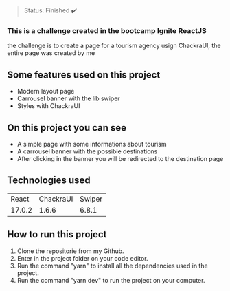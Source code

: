 

> Status: Finished ✔️

### This is a challenge created in the bootcamp Ignite ReactJS
the challenge is to create a page for a tourism agency usign ChackraUI, the entire page was created by me

## Some features used on this project

* Modern layout page
* Carrousel banner with the lib swiper
* Styles with ChackraUI

## On this project you can see

* A simple page with some informations about tourism
* A carrousel banner with the possible destinations
* After clicking in the banner you will be redirected to the destination page

## Technologies used

<table>
  <tr>
    <td>React</td>
    <td>ChackraUI</td>
    <td>Swiper</td>
  </tr>
  
  <tr>
    <td>17.0.2</td>
    <td>1.6.6</td>
    <td>6.8.1</td>
  </tr>
</table>

## How to run this project

1) Clone the repositorie from my Github.
2) Enter in the project folder on your code editor.
3) Run the command "yarn" to install all the dependencies used in the project.
4) Run the command "yarn dev" to run the project on your computer.
